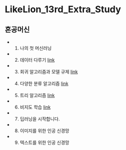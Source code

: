 # LikeLion_13rd_Extra_Study
## 혼공머신
- 01. 나의 첫 머신러닝  
- 02. 데이터 다루기 [link](https://github.com/JYPark-Code/LikeLion_13rd_Extra_Study/blob/main/%ED%98%BC%EA%B3%B5%EB%A8%B8%EC%8B%A0/210913_%EC%83%9D%EC%84%A0%EB%B6%84%EB%A5%98%EB%AC%B8%EC%A0%9C(1).ipynb)
- 03. 회귀 알고리즘과 모델 규제 [link](https://github.com/JYPark-Code/LikeLion_13rd_Extra_Study/blob/main/%ED%98%BC%EA%B3%B5%EB%A8%B8%EC%8B%A0/210915_%EC%83%9D%EC%84%A0%EB%B6%84%EB%A5%98%EB%AC%B8%EC%A0%9C(2).ipynb)
- 04. 다양한 분류 알고리즘 [link](https://github.com/JYPark-Code/LikeLion_13rd_Extra_Study/blob/main/%ED%98%BC%EA%B3%B5%EB%A8%B8%EC%8B%A0/210915_%EC%83%9D%EC%84%A0%EB%B6%84%EB%A5%98%EB%AC%B8%EC%A0%9C(3).ipynb)
- 05. 트리 알고리즘 [link](https://github.com/JYPark-Code/LikeLion_13rd_Extra_Study/blob/main/%ED%98%BC%EA%B3%B5%EB%A8%B8%EC%8B%A0/210917_%ED%8A%B8%EB%A6%AC%EC%95%8C%EA%B3%A0%EB%A6%AC%EC%A6%98.ipynb)
- 06. 비지도 학습 [link](https://github.com/JYPark-Code/LikeLion_13rd_Extra_Study/blob/main/%ED%98%BC%EA%B3%B5%EB%A8%B8%EC%8B%A0/210924_%EB%B9%84%EC%A7%80%EB%8F%84%ED%95%99%EC%8A%B5.ipynb)
- 07. 딥러닝을 시작합니다.
- 08. 이미지를 위한 인공 신경망
- 09. 텍스트를 위한 인공 신경망
